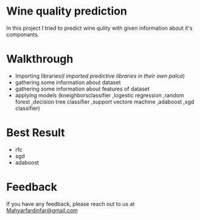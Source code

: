 # Wine quality prediction

In this project I tried to predict wine qulity with given information about it's componants.

# Walkthrough

- Importing libraries(*I imported predictive libraries in their own palca*)
- gathering some information about dataset
- gathering some information about features of dataset
- applying models
(kneighborsclassifier ,logestic regression ,random forest ,decision tree classifier ,support vectore machine ,adaboost ,sgd classifier)

# Best Result

- rfc
- sgd
- adaboost

# Feedback

If you have any feedback, please reach out to us at Mahyarfardinfar@gmail.com
